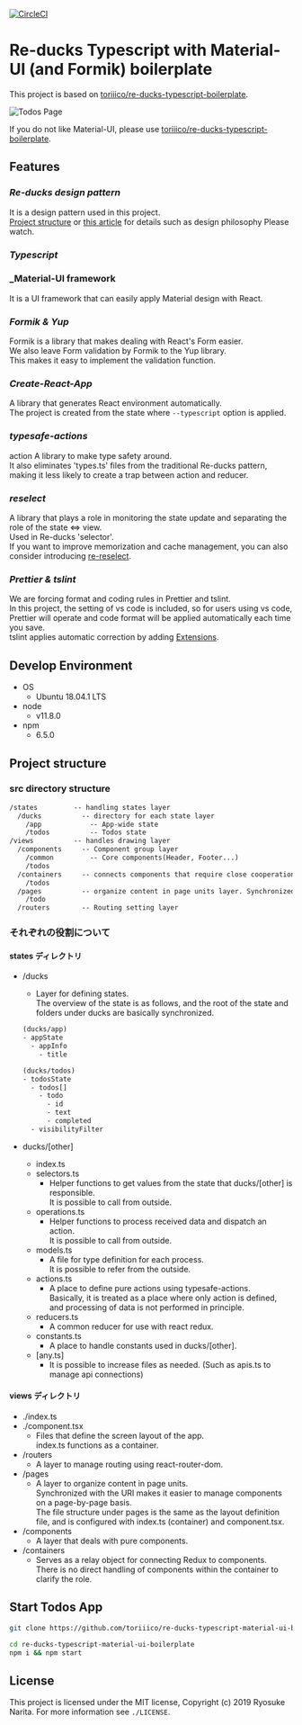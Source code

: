 [![CircleCI](https://circleci.com/gh/toriiico/re-ducks-typescript-material-ui-boilerplate/tree/master.svg?style=svg&circle-token=06dbf3564058a70e10cc00314540cc13f44ecfdd)](https://circleci.com/gh/toriiico/re-ducks-typescript-material-ui-boilerplate/tree/master)

# Re-ducks Typescript with Material-UI (and Formik) boilerplate

This project is based on [toriiico/re-ducks-typescript-boilerplate](https://github.com/toriiico/re-ducks-typescript-boilerplate).

![Todos Page](https://user-images.githubusercontent.com/43000286/54735181-ddaad600-4be7-11e9-8351-1565d66a6d2b.png)

If you do not like Material-UI, please use [toriiico/re-ducks-typescript-boilerplate](https://github.com/toriiico/re-ducks-typescript-boilerplate).

## Features

### _Re-ducks design pattern_

It is a design pattern used in this project.  
[Project structure](#project-structure) or [this article](https://medium.freecodecamp.org/scaling-your-redux-app-with-ducks-6115955638be) for details such as design philosophy Please watch.

### _Typescript_

### \_Material-UI framework

It is a UI framework that can easily apply Material design with React.

### _Formik & Yup_

Formik is a library that makes dealing with React's Form easier.  
We also leave Form validation by Formik to the Yup library.  
This makes it easy to implement the validation function.

### _Create-React-App_

A library that generates React environment automatically.  
The project is created from the state where `--typescript` option is applied.

### _typesafe-actions_

action A library to make type safety around.  
It also eliminates 'types.ts' files from the traditional Re-ducks pattern, making it less likely to create a trap between action and reducer.

### _reselect_

A library that plays a role in monitoring the state update and separating the role of the state <=> view.  
Used in Re-ducks 'selector'.  
If you want to improve memorization and cache management, you can also consider introducing [re-reselect](https://github.com/toomuchdesign/re-reselect).

### _Prettier & tslint_

We are forcing format and coding rules in Prettier and tslint.  
In this project, the setting of vs code is included, so for users using vs code, Prettier will operate and code format will be applied automatically each time you save.  
tslint applies automatic correction by adding [Extensions](https://marketplace.visualstudio.com/items?itemName=ms-vscode.vscode-typescript-tslint-plugin).

## Develop Environment

- OS
  - Ubuntu 18.04.1 LTS
- node
  - v11.8.0
- npm
  - 6.5.0

<a id="project-structure"></a>

## Project structure

### src directory structure

```txt
/states         -- handling states layer
  /ducks          -- directory for each state layer
    /app            -- App-wide state
    /todos          -- Todos state
/views          -- handles drawing layer
  /components     -- Component group layer
    /common         -- Core components(Header, Footer...)
    /todos
  /containers     -- connects components that require close cooperation with Redux layer
    /todos
  /pages          -- organize content in page units layer. Synchronized with URI
    /todo
  /routers        -- Routing setting layer
```

### それぞれの役割について

#### states ディレクトリ

- /ducks

  - Layer for defining states.  
    The overview of the state is as follows, and the root of the state and folders under ducks are basically synchronized.

  ```txt
  (ducks/app)
  - appState
    - appInfo
      - title

  (ducks/todos)
  - todosState
    - todos[]
      - todo
        - id
        - text
        - completed
    - visibilityFilter
  ```

- ducks/\[other\]
  - index.ts
  - selectors.ts
    - Helper functions to get values ​​from the state that ducks/\[other\] is responsible.  
      It is possible to call from outside.
  - operations.ts
    - Helper functions to process received data and dispatch an action.  
      It is possible to call from outside.
  - models.ts
    - A file for type definition for each process.  
      It is possible to refer from the outside.
  - actions.ts
    - A place to define pure actions using typesafe-actions.  
      Basically, it is treated as a place where only action is defined, and processing of data is not performed in principle.
  - reducers.ts
    - A common reducer for use with react redux.
  - constants.ts
    - A place to handle constants used in ducks/\[other\].
  - \[any.ts\]
    - It is possible to increase files as needed. (Such as apis.ts to manage api connections)

#### views ディレクトリ

- ./index.ts
- ./component.tsx
  - Files that define the screen layout of the app.  
    index.ts functions as a container.
- /routers
  - A layer to manage routing using react-router-dom.
- /pages
  - A layer to organize content in page units.  
    Synchronized with the URI makes it easier to manage components on a page-by-page basis.  
    The file structure under pages is the same as the layout definition file, and is configured with index.ts (container) and component.tsx.
- /components
  - A layer that deals with pure components.
- /containers
  - Serves as a relay object for connecting Redux to components.  
    There is no direct handling of components within the container to clarify the role.

## Start Todos App

```bash
git clone https://github.com/toriiico/re-ducks-typescript-material-ui-boilerplate.git

cd re-ducks-typescript-material-ui-boilerplate
npm i && npm start
```

## License

This project is licensed under the MIT license, Copyright (c) 2019 Ryosuke Narita.
For more information see `./LICENSE`.
